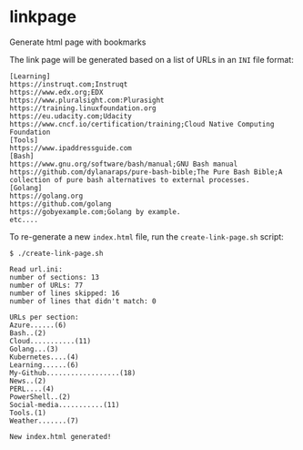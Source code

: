 # linkpage
Generate html page with bookmarks  

The link page will be generated based on a list of URLs in an `INI` file format:  
```
[Learning]
https://instruqt.com;Instruqt
https://www.edx.org;EDX
https://www.pluralsight.com:Plurasight
https://training.linuxfoundation.org
https://eu.udacity.com;Udacity
https://www.cncf.io/certification/training;Cloud Native Computing Foundation
[Tools]
https://www.ipaddressguide.com
[Bash]
https://www.gnu.org/software/bash/manual;GNU Bash manual
https://github.com/dylanaraps/pure-bash-bible;The Pure Bash Bible;A collection of pure bash alternatives to external processes.
[Golang]
https://golang.org
https://github.com/golang
https://gobyexample.com;Golang by example.
etc....
```
  
To re-generate a new `index.html` file, run the `create-link-page.sh` script:  
```
$ ./create-link-page.sh 

Read url.ini:
number of sections: 13
number of URLs: 77
number of lines skipped: 16
number of lines that didn't match: 0

URLs per section:
Azure......(6)
Bash..(2)
Cloud...........(11)
Golang...(3)
Kubernetes....(4)
Learning......(6)
My-Github..................(18)
News..(2)
PERL....(4)
PowerShell..(2)
Social-media...........(11)
Tools.(1)
Weather.......(7)

New index.html generated!
```
